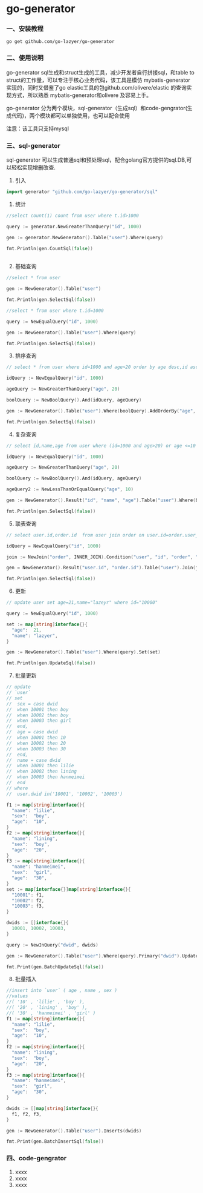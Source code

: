 

# go-generator

### 一、安装教程

```
go get github.com/go-lazyer/go-generator
```
### 二、使用说明
go-generator sql生成和struct生成的工具，减少开发者自行拼接sql，和table to struct的工作量，可以专注于核心业务代码，该工具是模仿 mybatis-generator 实现的，同时又借鉴了go elastic工具的包github.com/olivere/elastic 的查询实现方式，所以熟悉 mybatis-generator和olivere 及容易上手。

go-generator 分为两个模块，sql-generator（生成sql）和code-gengrator(生成代码)，两个模块都可以单独使用，也可以配合使用

注意：该工具只支持mysql

### 三、sql-generator

sql-generator 可以生成普通sql和预处理sql，配合golang官方提供的sql.DB,可以轻松实现增删改查.

1. 引入

```go
import generator "github.com/go-lazyer/go-generator/sql"
```



1.   统计
``` go
//select count(1) count from user where t.id>1000

query := generator.NewGreaterThanQuery("id", 1000)

gen := generator.NewGenerator().Table("user").Where(query)

fmt.Println(gen.CountSql(false))
  
```
2. 基础查询

```go
//select * from user

gen := NewGenerator().Table("user")

fmt.Println(gen.SelectSql(false))

//select * from user where t.id=1000

query := NewEqualQuery("id", 1000)

gen := NewGenerator().Table("user").Where(query)

fmt.Println(gen.SelectSql(false))
```

3. 排序查询

```go
// select * from user where id=1000 and age>20 order by age desc,id asc

idQuery := NewEqualQuery("id", 1000)

ageQuery := NewGreaterThanQuery("age", 20)

boolQuery := NewBoolQuery().And(idQuery, ageQuery)

gen := NewGenerator().Table("user").Where(boolQuery).AddOrderBy("age", "desc").AddOrderBy("id", "asc")

fmt.Println(gen.SelectSql(false))
```

4. 复杂查询

```go
// select id,name,age from user where (id=1000 and age>20) or age <=10 order by age desc

idQuery := NewEqualQuery("id", 1000)

ageQuery := NewGreaterThanQuery("age", 20)

boolQuery := NewBoolQuery().And(idQuery, ageQuery)

ageQuery2 := NewLessThanOrEqualQuery("age", 10)

gen := NewGenerator().Result("id", "name", "age").Table("user").Where(boolQuery, ageQuery2).AddOrderBy("age", "desc")

fmt.Println(gen.SelectSql(false))
```

5. 联表查询

 ```go
 // select user.id,order.id  from user join order on user.id=order.user_id where user.id='10000'
 
 idQuery = NewEqualQuery("id", 1000)
 
 join := NewJoin("order", INNER_JOIN).Condition("user", "id", "order", "user_id")
 
 gen = NewGenerator().Result("user.id", "order.id").Table("user").Join(join).Where(idQuery)
 
 fmt.Println(gen.SelectSql(false))
 ```

6. 更新

```go
// update user set age=21,name="lazeyr" where id="10000"	

query := NewEqualQuery("id", 1000)

set := map[string]interface{}{
  "age":  21,
  "name": "lazyer",
}

gen := NewGenerator().Table("user").Where(query).Set(set)

fmt.Println(gen.UpdateSql(false))
```

7. 批量更新

```go
// update
// `user`
// set
// 	sex = case dwid
// 	when 10001 then boy
// 	when 10002 then boy
// 	when 10003 then girl
// 	end,
// 	age = case dwid
// 	when 10001 then 10
// 	when 10002 then 20
// 	when 10003 then 30
// 	end,
// 	name = case dwid
// 	when 10001 then lilie
// 	when 10002 then lining
// 	when 10003 then hanmeimei
// 	end
// where
// 	user.dwid in('10001', '10002', '10003')

f1 := map[string]interface{}{
  "name": "lilie",
  "sex":  "boy",
  "age":  "10",
}
f2 := map[string]interface{}{
  "name": "lining",
  "sex":  "boy",
  "age":  "20",
}
f3 := map[string]interface{}{
  "name": "hanmeimei",
  "sex":  "girl",
  "age":  "30",
}
set := map[interface{}]map[string]interface{}{
  "10001": f1,
  "10002": f2,
  "10003": f3,
}

dwids := []interface{}{
  10001, 10002, 10003,
}

query := NewInQuery("dwid", dwids)

gen := NewGenerator().Table("user").Where(query).Primary("dwid").Updates(set)

fmt.Print(gen.BatchUpdateSql(false))
```

8. 批量插入

```go
//insert into `user` ( age , name , sex ) 
//values
//( '10' , 'lilie' , 'boy' ),
//( '20' , 'lining' , 'boy' ),
//( '30' , 'hanmeimei' , 'girl' )
f1 := map[string]interface{}{
  "name": "lilie",
  "sex":  "boy",
  "age":  "10",
}
f2 := map[string]interface{}{
  "name": "lining",
  "sex":  "boy",
  "age":  "20",
}
f3 := map[string]interface{}{
  "name": "hanmeimei",
  "sex":  "girl",
  "age":  "30",
}

dwids := []map[string]interface{}{
  f1, f2, f3,
}

gen := NewGenerator().Table("user").Inserts(dwids)

fmt.Print(gen.BatchInsertSql(false))
```

### 四、code-gengrator

1.  xxxx
2.  xxxx
3.  xxxx

